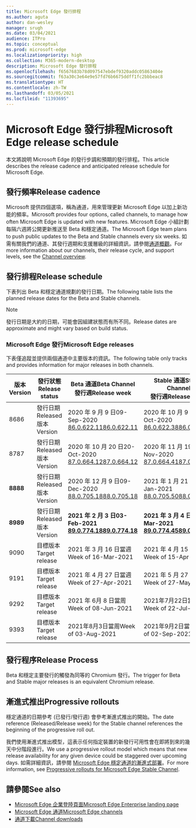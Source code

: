 ```yaml
---
title: Microsoft Edge 發行排程
ms.author: aguta
author: dan-wesley
manager: srugh
ms.date: 03/04/2021
audience: ITPro
ms.topic: conceptual
ms.prod: microsoft-edge
ms.localizationpriority: high
ms.collection: M365-modern-desktop
description: Microsoft Edge 發行排程
ms.openlocfilehash: f6567683b78d097547ebdef9320addc05863404e
ms.sourcegitcommit: f63a30c3e64e9e57fd76b6675ddff1fc2bbbeac8
ms.translationtype: HT
ms.contentlocale: zh-TW
ms.lasthandoff: 03/05/2021
ms.locfileid: "11393695"
---
```

# <a name="microsoft-edge-release-schedule"></a><span data-ttu-id="2e36a-103">Microsoft Edge 發行排程</span><span class="sxs-lookup"><span data-stu-id="2e36a-103">Microsoft Edge release schedule</span></span>

<span data-ttu-id="2e36a-104">本文將說明 Microsoft Edge 的發行步調和預期的發行排程。</span><span class="sxs-lookup"><span data-stu-id="2e36a-104">This article describes the release cadence and anticipated release schedule for Microsoft Edge.</span></span>

## <a name="release-cadence"></a><span data-ttu-id="2e36a-105">發行頻率</span><span class="sxs-lookup"><span data-stu-id="2e36a-105">Release cadence</span></span>

<span data-ttu-id="2e36a-106">Microsoft 提供四個選項，稱為通道，用來管理更新 Microsoft Edge 以加上新功能的頻率。</span><span class="sxs-lookup"><span data-stu-id="2e36a-106">Microsoft provides four options, called channels, to manage how often Microsoft Edge is updated with new features.</span></span> <span data-ttu-id="2e36a-107">Microsoft Edge 小組計劃每隔六週將公開更新推送至 Beta 和穩定通道。</span><span class="sxs-lookup"><span data-stu-id="2e36a-107">The Microsoft Edge team plans to push public updates to the Beta and Stable channels every six weeks.</span></span> <span data-ttu-id="2e36a-108">如需有關我們的通道、其發行週期和支援層級的詳細資訊，請參閱[通道概觀](https://docs.microsoft.com/DeployEdge/microsoft-edge-channels#channel-overview)。</span><span class="sxs-lookup"><span data-stu-id="2e36a-108">For more information about our channels, their release cycle, and support levels, see the [Channel overview](https://docs.microsoft.com/DeployEdge/microsoft-edge-channels#channel-overview).</span></span>

## <a name="release-schedule"></a><span data-ttu-id="2e36a-109">發行排程</span><span class="sxs-lookup"><span data-stu-id="2e36a-109">Release schedule</span></span>

<span data-ttu-id="2e36a-110">下表列出 Beta 和穩定通道規劃的發行日期。</span><span class="sxs-lookup"><span data-stu-id="2e36a-110">The following table lists the planned release dates for the Beta and Stable channels.</span></span>

> [!NOTE]
> <span data-ttu-id="2e36a-111">發行日期是大約的日期，可能會因組建狀態而有所不同。</span><span class="sxs-lookup"><span data-stu-id="2e36a-111">Release dates are approximate and might vary based on build status.</span></span>

### <a name="microsoft-edge-releases"></a><span data-ttu-id="2e36a-112">Microsoft Edge 發行</span><span class="sxs-lookup"><span data-stu-id="2e36a-112">Microsoft Edge releases</span></span>

<span data-ttu-id="2e36a-113">下表僅追蹤並提供兩個通道中主要版本的資訊。</span><span class="sxs-lookup"><span data-stu-id="2e36a-113">The following table only tracks and provides information for major releases in both channels.</span></span>

| <span data-ttu-id="2e36a-114">版本</span><span class="sxs-lookup"><span data-stu-id="2e36a-114">Version</span></span> | <span data-ttu-id="2e36a-115">發行狀態</span><span class="sxs-lookup"><span data-stu-id="2e36a-115">Release status</span></span> | <span data-ttu-id="2e36a-116">Beta 通道</span><span class="sxs-lookup"><span data-stu-id="2e36a-116">Beta Channel</span></span><br><span data-ttu-id="2e36a-117">發行週</span><span class="sxs-lookup"><span data-stu-id="2e36a-117">Release week</span></span> | <span data-ttu-id="2e36a-118">Stable 通道</span><span class="sxs-lookup"><span data-stu-id="2e36a-118">Stable Channel</span></span><br><span data-ttu-id="2e36a-119">發行週</span><span class="sxs-lookup"><span data-stu-id="2e36a-119">Release week</span></span> |
|---------|-----|------|--------|
| <span data-ttu-id="2e36a-120">86</span><span class="sxs-lookup"><span data-stu-id="2e36a-120">86</span></span> | <span data-ttu-id="2e36a-121">發行日期</span><span class="sxs-lookup"><span data-stu-id="2e36a-121">Released</span></span><br><span data-ttu-id="2e36a-122">版本</span><span class="sxs-lookup"><span data-stu-id="2e36a-122">Version</span></span> | <span data-ttu-id="2e36a-123">2020 年 9 月 9 日</span><span class="sxs-lookup"><span data-stu-id="2e36a-123">09-Sep-2020</span></span><br>[<span data-ttu-id="2e36a-124">86.0.622.11</span><span class="sxs-lookup"><span data-stu-id="2e36a-124">86.0.622.11</span></span>](https://docs.microsoft.com/deployedge/microsoft-edge-relnote-archive-beta-channel#version-86062211-september-9) | <span data-ttu-id="2e36a-125">2020 年 10 月 9 日</span><span class="sxs-lookup"><span data-stu-id="2e36a-125">09-Oct-2020</span></span><br>[<span data-ttu-id="2e36a-126">86.0.622.38</span><span class="sxs-lookup"><span data-stu-id="2e36a-126">86.0.622.38</span></span>](https://docs.microsoft.com/deployedge/microsoft-edge-relnote-stable-channel#version-86062238-october-9) |
| <span data-ttu-id="2e36a-127">87</span><span class="sxs-lookup"><span data-stu-id="2e36a-127">87</span></span> | <span data-ttu-id="2e36a-128">發行日期</span><span class="sxs-lookup"><span data-stu-id="2e36a-128">Released</span></span><br><span data-ttu-id="2e36a-129">版本</span><span class="sxs-lookup"><span data-stu-id="2e36a-129">Version</span></span> | <span data-ttu-id="2e36a-130">2020 年 10 月 20 日</span><span class="sxs-lookup"><span data-stu-id="2e36a-130">20-Oct-2020</span></span><br>[<span data-ttu-id="2e36a-131">87.0.664.12</span><span class="sxs-lookup"><span data-stu-id="2e36a-131">87.0.664.12</span></span>](https://docs.microsoft.com/deployedge/microsoft-edge-relnote-beta-channel#version-87066412-october-20) | <span data-ttu-id="2e36a-132">2020 年 11 月 19 日</span><span class="sxs-lookup"><span data-stu-id="2e36a-132">19-Nov-2020</span></span><br>[<span data-ttu-id="2e36a-133">87.0.664.41</span><span class="sxs-lookup"><span data-stu-id="2e36a-133">87.0.664.41</span></span>](https://docs.microsoft.com/deployedge/microsoft-edge-relnote-stable-channel#version-87066441-november-19) |
| **<span data-ttu-id="2e36a-134">88</span><span class="sxs-lookup"><span data-stu-id="2e36a-134">88</span></span>** | <span data-ttu-id="2e36a-135">發行日期</span><span class="sxs-lookup"><span data-stu-id="2e36a-135">Released</span></span><br><span data-ttu-id="2e36a-136">版本</span><span class="sxs-lookup"><span data-stu-id="2e36a-136">Version</span></span> | <span data-ttu-id="2e36a-137">2020 年 12 月 9 日</span><span class="sxs-lookup"><span data-stu-id="2e36a-137">09-Dec-2020</span></span><br>[<span data-ttu-id="2e36a-138">88.0.705.18</span><span class="sxs-lookup"><span data-stu-id="2e36a-138">88.0.705.18</span></span>](https://docs.microsoft.com/deployedge/microsoft-edge-relnote-beta-channel#version-88070518-december-9) | <span data-ttu-id="2e36a-139">2021 年 1 月 21 日</span><span class="sxs-lookup"><span data-stu-id="2e36a-139">21-Jan-2021</span></span><br>[<span data-ttu-id="2e36a-140">88.0.705.50</span><span class="sxs-lookup"><span data-stu-id="2e36a-140">88.0.705.50</span></span>](https://docs.microsoft.com/deployedge/microsoft-edge-relnote-stable-channel#version-88070550-january-21)|
| **<span data-ttu-id="2e36a-141">89</span><span class="sxs-lookup"><span data-stu-id="2e36a-141">89</span></span>** | <span data-ttu-id="2e36a-142">發行日期</span><span class="sxs-lookup"><span data-stu-id="2e36a-142">Released</span></span><br><span data-ttu-id="2e36a-143">版本</span><span class="sxs-lookup"><span data-stu-id="2e36a-143">Version</span></span> | **<span data-ttu-id="2e36a-144">2021 年 2 月 3 日</span><span class="sxs-lookup"><span data-stu-id="2e36a-144">03-Feb-2021</span></span>**<br>**[<span data-ttu-id="2e36a-145">89.0.774.18</span><span class="sxs-lookup"><span data-stu-id="2e36a-145">89.0.774.18</span></span>](https://docs.microsoft.com/deployedge/microsoft-edge-relnote-beta-channel#version-89077418-february-3)** | **<span data-ttu-id="2e36a-146">2021 年 3 月 4 日</span><span class="sxs-lookup"><span data-stu-id="2e36a-146">04-Mar-2021</span></span>**<br>**[<span data-ttu-id="2e36a-147">89.0.774.45</span><span class="sxs-lookup"><span data-stu-id="2e36a-147">89.0.774.45</span></span>](https://docs.microsoft.com/deployedge/microsoft-edge-relnote-stable-channel#version-89077445-march-21)** |
| <span data-ttu-id="2e36a-148">90</span><span class="sxs-lookup"><span data-stu-id="2e36a-148">90</span></span> | <span data-ttu-id="2e36a-149">目標版本</span><span class="sxs-lookup"><span data-stu-id="2e36a-149">Target release</span></span> | <span data-ttu-id="2e36a-150">2021 年 3 月 16 日當週</span><span class="sxs-lookup"><span data-stu-id="2e36a-150">Week of 16-Mar-2021</span></span> | <span data-ttu-id="2e36a-151">2021 年 4 月 15 日當週</span><span class="sxs-lookup"><span data-stu-id="2e36a-151">Week of 15-Apr-2021</span></span> |
| <span data-ttu-id="2e36a-152">91</span><span class="sxs-lookup"><span data-stu-id="2e36a-152">91</span></span> | <span data-ttu-id="2e36a-153">目標版本</span><span class="sxs-lookup"><span data-stu-id="2e36a-153">Target release</span></span> | <span data-ttu-id="2e36a-154">2021 年 4 月 27 日當週</span><span class="sxs-lookup"><span data-stu-id="2e36a-154">Week of 27-Apr-2021</span></span> | <span data-ttu-id="2e36a-155">2021 年 5 月 27 日當週</span><span class="sxs-lookup"><span data-stu-id="2e36a-155">Week of 27-May-2021</span></span> |
| <span data-ttu-id="2e36a-156">92</span><span class="sxs-lookup"><span data-stu-id="2e36a-156">92</span></span> | <span data-ttu-id="2e36a-157">目標版本</span><span class="sxs-lookup"><span data-stu-id="2e36a-157">Target release</span></span> | <span data-ttu-id="2e36a-158">2021 年 6月 8 日當周</span><span class="sxs-lookup"><span data-stu-id="2e36a-158">Week of 08-Jun-2021</span></span> | <span data-ttu-id="2e36a-159">2021年7月22日當周</span><span class="sxs-lookup"><span data-stu-id="2e36a-159">Week of 22-Jul-2021</span></span> |
| <span data-ttu-id="2e36a-160">93</span><span class="sxs-lookup"><span data-stu-id="2e36a-160">93</span></span> | <span data-ttu-id="2e36a-161">目標版本</span><span class="sxs-lookup"><span data-stu-id="2e36a-161">Target release</span></span> | <span data-ttu-id="2e36a-162">2021年8月3日當周</span><span class="sxs-lookup"><span data-stu-id="2e36a-162">Week of 03-Aug-2021</span></span> | <span data-ttu-id="2e36a-163">2021年9月2日當周</span><span class="sxs-lookup"><span data-stu-id="2e36a-163">Week of 02-Sep-2021</span></span> |

## <a name="release-process"></a><span data-ttu-id="2e36a-164">發行程序</span><span class="sxs-lookup"><span data-stu-id="2e36a-164">Release Process</span></span>

<span data-ttu-id="2e36a-165">Beta 和穩定主要發行的觸發為同等的 Chromium 發行。</span><span class="sxs-lookup"><span data-stu-id="2e36a-165">The trigger for Beta and Stable major releases is an equivalent Chromium release.</span></span>

## <a name="progressive-rollouts"></a><span data-ttu-id="2e36a-166">漸進式推出</span><span class="sxs-lookup"><span data-stu-id="2e36a-166">Progressive rollouts</span></span>

<span data-ttu-id="2e36a-167">穩定通道的日期參考 (已發行/發行週) 會參考漸進式推出的開始。</span><span class="sxs-lookup"><span data-stu-id="2e36a-167">The date reference (Released/Release week) for the Stable channel references the beginning of the progressive roll out.</span></span>

<span data-ttu-id="2e36a-168">我們使用漸進式推出模型，這表示任何指定裝置的新發行可用性會在即將到來的幾天中分階段進行。</span><span class="sxs-lookup"><span data-stu-id="2e36a-168">We use a progressive rollout model which means that new release availability for any given device could be staggered over upcoming days.</span></span> <span data-ttu-id="2e36a-169">如需詳細資訊，請參閱 [Microsoft Edge 穩定通道的漸進式部署](microsoft-edge-update-progressive-rollout.md)。</span><span class="sxs-lookup"><span data-stu-id="2e36a-169">For more information, see [Progressive rollouts for Microsoft Edge Stable Channel](microsoft-edge-update-progressive-rollout.md).</span></span>

## <a name="see-also"></a><span data-ttu-id="2e36a-170">請參閱</span><span class="sxs-lookup"><span data-stu-id="2e36a-170">See also</span></span>

- [<span data-ttu-id="2e36a-171">Microsoft Edge 企業登陸頁面</span><span class="sxs-lookup"><span data-stu-id="2e36a-171">Microsoft Edge Enterprise landing page</span></span>](https://aka.ms/EdgeEnterprise)
- [<span data-ttu-id="2e36a-172">Microsoft Edge 通道</span><span class="sxs-lookup"><span data-stu-id="2e36a-172">Microsoft Edge channels</span></span>](microsoft-edge-channels.md)
- [<span data-ttu-id="2e36a-173">通道下載</span><span class="sxs-lookup"><span data-stu-id="2e36a-173">Channel downloads</span></span>](https://www.microsoft.com/edge/business/download)